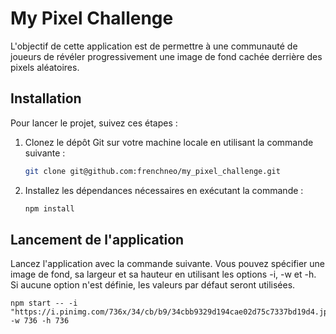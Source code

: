 # My Pixel Challenge

L'objectif de cette application est de permettre à une communauté de joueurs de révéler progressivement une image de fond cachée derrière des pixels aléatoires.

## Installation

Pour lancer le projet, suivez ces étapes :

1. Clonez le dépôt Git sur votre machine locale en utilisant la commande suivante :

   ```bash
   git clone git@github.com:frenchneo/my_pixel_challenge.git
   ```

2. Installez les dépendances nécessaires en exécutant la commande :
   ```bash
   npm install
   ```

## Lancement de l'application

Lancez l'application avec la commande suivante. Vous pouvez spécifier une image de fond, sa largeur et sa hauteur en utilisant les options -i, -w et -h. Si aucune option n'est définie, les valeurs par défaut seront utilisées.

    npm start -- -i "https://i.pinimg.com/736x/34/cb/b9/34cbb9329d194cae02d75c7337bd19d4.jpg" -w 736 -h 736
